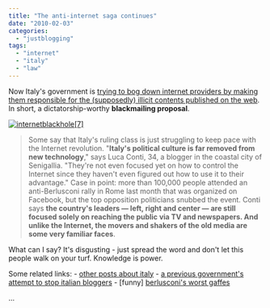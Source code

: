 ```yaml
---
title: "The anti-internet saga continues"
date: "2010-02-03"
categories: 
  - "justblogging"
tags: 
  - "internet"
  - "italy"
  - "law"
---
```


Now Italy's government is [trying to bog down internet providers by making them responsible for the (supposedly) illicit contents published on the web](http://www.time.com/time/world/article/0,8599,1955569,00.html). In short, a dictatorship-worthy **blackmailing proposal**.

[![](http://www.michelepasin.org/blog/wp-content/uploads/2010/02/internetblackhole7.jpg?w=300 "internetblackhole[7]")](http://www.michelepasin.org/blog/wp-content/uploads/2010/02/internetblackhole7.jpg)

> Some say that Italy's ruling class is just struggling to keep pace with the Internet revolution. "**Italy's political culture is far removed from new technology**," says Luca Conti, 34, a blogger in the coastal city of Senigallia. "They're not even focused yet on how to control the Internet since they haven't even figured out how to use it to their advantage." Case in point: more than 100,000 people attended an anti-Berlusconi rally in Rome last month that was organized on Facebook, but the top opposition politicians snubbed the event. Conti says **the country's leaders — left, right and center — are still focused solely on reaching the public via TV and newspapers. And unlike the Internet, the movers and shakers of the old media are some very familiar faces**.

What can I say? It's disgusting - just spread the word and don't let this people walk on your turf. Knowledge is power.

Some related links: - [other posts about italy](http://www.michelepasin.org/blog/?tag=italy) - [a previous government's attempt to stop italian bloggers](http://technology.timesonline.co.uk/tol/news/tech_and_web/the_web/article2732802.ece) - \[funny\] [berlusconi's worst gaffes](http://www.time.com/time/specials/packages/article/0,28804,1874098_1874099,00.html)

...
